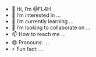 - 👋 Hi, I’m @FL4H
- 👀 I’m interested in ...
- 🌱 I’m currently learning ...
- 💞️ I’m looking to collaborate on ...
- 📫 How to reach me ...
- 😄 Pronouns: ...
- ⚡ Fun fact: ...

<!---
FL4H/FL4H is a ✨ special ✨ repository because its `README.md` (this file) appears on your GitHub profile.
You can click the Preview link to take a look at your changes.
--->
